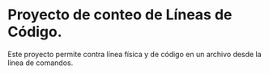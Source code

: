 # Proyecto de conteo de Líneas de Código.

Este proyecto permite contra línea física y de código en un archivo desde la línea de comandos.


